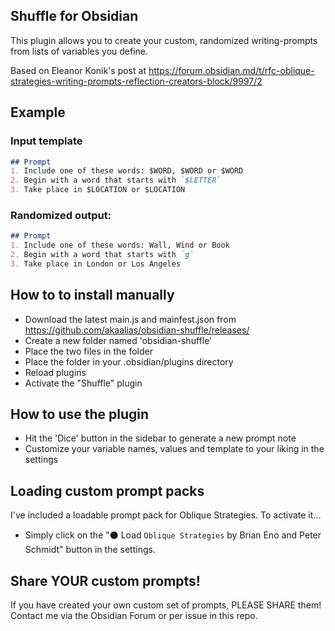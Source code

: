 ## Shuffle for Obsidian

This plugin allows you to create your custom, randomized writing-prompts from lists of variables you define.

Based on Eleanor Konik's post at https://forum.obsidian.md/t/rfc-oblique-strategies-writing-prompts-reflection-creators-block/9997/2

## Example 
### Input template
```markdown
## Prompt
1. Include one of these words: $WORD, $WORD or $WORD
2. Begin with a word that starts with `$LETTER`
3. Take place in $LOCATION or $LOCATION
```
### Randomized output:
```markdown
## Prompt
1. Include one of these words: Wall, Wind or Book
2. Begin with a word that starts with `g`
3. Take place in London or Los Angeles
```
## How to to install manually
- Download the latest main.js and mainfest.json from https://github.com/akaalias/obsidian-shuffle/releases/
- Create a new folder named 'obsidian-shuffle'
- Place the two files in the folder
- Place the folder in your .obsidian/plugins directory
- Reload plugins
- Activate the "Shuffle" plugin

## How to use the plugin
- Hit the 'Dice' button in the sidebar to generate a new prompt note
- Customize your variable names, values and template to your liking in the settings

## Loading custom prompt packs

I've included a loadable prompt pack for Oblique Strategies. To activate it...

- Simply click on the "⚫️ Load `Oblique Strategies` by Brian Eno and Peter Schmidt" button in the settings.

## Share YOUR custom prompts!

If you have created your own custom set of prompts, PLEASE SHARE them! Contact me via the Obsidian Forum or per issue in this repo. 
